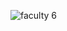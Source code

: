 ![faculty 6](https://user-images.githubusercontent.com/121348419/210179499-cdcd2750-e3f9-44d7-b280-4b0590fa820f.jpg)

